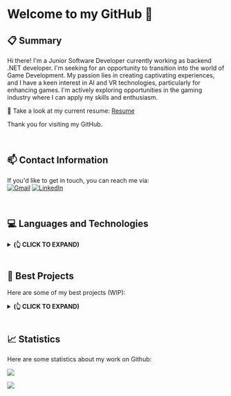 # Welcome to my GitHub 👋

## 📋 Summary
Hi there! I'm a Junior Software Developer currently working as backend .NET developer. I'm seeking for an opportunity to transition into the world of Game Development. My passion lies in creating captivating experiences, and I have a keen interest in AI and VR technologies, particularly for enhancing games. I'm actively exploring opportunities in the gaming industry where I can apply my skills and enthusiasm.

📃 Take a look at my current resume: [Resume](https://github.com/Som3Bod3/Som3Bod3/blob/main/ChazbijewiczAhmed_ResumeLI.pdf)

Thank you for visiting my GitHub.

<br/>

## 📫 Contact Information
If you'd like to get in touch, you can reach me via: <br/>
[![Gmail](https://img.icons8.com/fluent/48/000000/gmail-new.png)](mailto:ahmed.chazbijewicz@gmail.com)
[![LinkedIn](https://img.icons8.com/fluent/48/000000/linkedin.png)](https://www.linkedin.com/in/ahmedchazbijewicz/)

<br/>

## 💻 Languages and Technologies
<details>
<summary><b> (👆 CLICK TO EXPAND) </b></summary>
<p float="left">
  <img width="10%" src="https://cdn.jsdelivr.net/gh/devicons/devicon/icons/csharp/csharp-original.svg" />
  <img width="10%" src="https://cdn.jsdelivr.net/gh/devicons/devicon/icons/dotnetcore/dotnetcore-original.svg" />
  <img width="10%" src="https://cdn.jsdelivr.net/gh/devicons/devicon/icons/cplusplus/cplusplus-original.svg" />
  <img width="10%" src="https://cdn.jsdelivr.net/gh/devicons/devicon/icons/mysql/mysql-original-wordmark.svg" />
  <img width="10%" src="https://cdn.jsdelivr.net/gh/devicons/devicon@latest/icons/typescript/typescript-original.svg" />
  <img width="10%" src="https://cdn.jsdelivr.net/gh/devicons/devicon/icons/c/c-original.svg" />
  <img width="10%" src="https://cdn.jsdelivr.net/gh/devicons/devicon@latest/icons/nextjs/nextjs-original.svg" />   
  <img width="10%" src="https://cdn.jsdelivr.net/gh/devicons/devicon@latest/icons/redis/redis-original-wordmark.svg" />   
  <img width="10%" src="https://cdn.jsdelivr.net/gh/devicons/devicon@latest/icons/nginx/nginx-original.svg" />    
  <img width="10%" src="https://cdn.jsdelivr.net/gh/devicons/devicon@latest/icons/jenkins/jenkins-original.svg" />
  <img width="10%" src="https://cdn.jsdelivr.net/gh/devicons/devicon/icons/git/git-original.svg" />   
  <img width="10%" src="https://cdn.jsdelivr.net/gh/devicons/devicon@latest/icons/unity/unity-original.svg" />      
  <img width="10%" src="https://cdn.jsdelivr.net/gh/devicons/devicon/icons/visualstudio/visualstudio-plain.svg" />
  <img width="10%" src="https://cdn.jsdelivr.net/gh/devicons/devicon@latest/icons/gitlab/gitlab-original-wordmark.svg" />
  <img width="10%" src="https://cdn.jsdelivr.net/gh/devicons/devicon/icons/linux/linux-original.svg" />  
</p>
</details>

<br/>

## 🧱 Best Projects
Here are some of my best projects (WIP):
<details>
<summary><b> (👆 CLICK TO EXPAND) </b></summary>

<picture>
<source 
  srcset="https://github-readme-stats.vercel.app/api/pin/?username=Som3Bod3&repo=NeuralNetwork_GeneticAlgorithm_QLearning_Unity&theme=dark"
  media="(prefers-color-scheme: dark)"
/>
<source
  srcset="https://github-readme-stats.vercel.app/api/pin/?username=Som3Bod3&repo=NeuralNetwork_GeneticAlgorithm_QLearning_Unity&theme=bright"
  media="(prefers-color-scheme: light), (prefers-color-scheme: no-preference)"
/>
<img src="https://github-readme-stats.vercel.app/api/pin/?username=Som3Bod3&repo=NeuralNetwork_GeneticAlgorithm_QLearning_Unity&theme=bright" />
</picture>

<picture>
<source 
  srcset="https://github-readme-stats.vercel.app/api/pin/?username=Som3Bod3&repo=Student_DBMS&theme=dark"
  media="(prefers-color-scheme: dark)"
/>
<source
  srcset="https://github-readme-stats.vercel.app/api/pin/?username=Som3Bod3&repo=Student_DBMS&theme=bright"
  media="(prefers-color-scheme: light), (prefers-color-scheme: no-preference)"
/>
<img src="https://github-readme-stats.vercel.app/api/pin/?username=Som3Bod3&repo=Student_DBMS&theme=bright" />
</picture>
  
<picture>
<source 
  srcset="https://github-readme-stats.vercel.app/api/pin/?username=Som3Bod3&repo=STM32_aLED_WS2812B_Controller&theme=dark"
  media="(prefers-color-scheme: dark)"
/>
<source
  srcset="https://github-readme-stats.vercel.app/api/pin/?username=Som3Bod3&repo=STM32_aLED_WS2812B_Controller&theme=bright"
  media="(prefers-color-scheme: light), (prefers-color-scheme: no-preference)"
/>
<img src="https://github-readme-stats.vercel.app/api/pin/?username=Som3Bod3&repo=STM32_aLED_WS2812B_Controller&theme=bright" />
</picture>
<br/>

🎮 Game Projects <br/>
[Warp Jam (Google Play)](https://play.google.com/store/apps/details?id=com.WaackyGames.WarpJam)<br/>
[AIGACars (Google Play)](https://play.google.com/store/apps/details?id=com.waackygames.aigacars)<br/>
[Bomberus (Google Play)](https://play.google.com/store/apps/details?id=waackypanda.unity.mobile2D)<br/>
[INaBIaF - Space Asteroid Shooter (Itch.io)](https://waackygames.itch.io/inabiaf-space-asteroid-shooter)<br/>
[TARS - Totally Accurate Racing Simulator (Itch.io)](https://waackygames.itch.io/tars)<br/>

</details>

<br/>

## 📈 Statistics
Here are some statistics about my work on Github:

<picture>
<source 
  srcset="https://github-readme-stats.vercel.app/api?username=Som3Bod3&show_icons=true&count_private=true&theme=dark"
  media="(prefers-color-scheme: dark)"
/>
<source
  srcset="https://github-readme-stats.vercel.app/api?username=Som3Bod3&show_icons=true&count_private=true&theme=bright"
  media="(prefers-color-scheme: light), (prefers-color-scheme: no-preference)"
/>
<img src="https://github-readme-stats.vercel.app/api?username=Som3Bod3&show_icons=true&count_private=true&theme=bright" />
</picture>

![](https://komarev.com/ghpvc/?username=Som3Bod3&label=Views&color=lightgrey)

